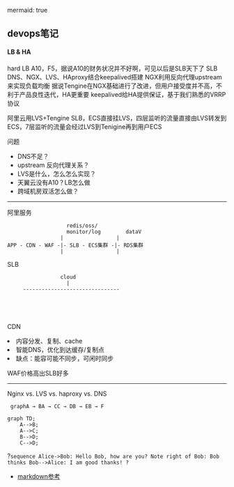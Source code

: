 mermaid: true

## devops笔记

#### LB & HA
hard LB A10，F5，据说A10的财务状况并不好啊，可见以后是SLB天下了
SLB DNS、NGX、LVS、HAproxy结合keepalived搭建
NGX利用反向代理upstream来实现负载均衡
据说Tengine在NGX基础进行了改进，但用户接受度并不高，不利于产品良性迭代，HA更重要
keepalived给HA提供保证，基于我们熟悉的VRRP协议

阿里云用LVS+Tengine SLB，ECS直接挂LVS，四层监听的流量直接由LVS转发到ECS，7层监听的流量会经过LVS到Tenigine再到用户ECS

问题
 - DNS不足？
 - upstream 反向代理关系？
 - LVS是什么，怎么怎么实现？
 - 天翼云没有A10？LB怎么做
 - 跨域机房双活怎么做？

---
阿里服务
```
                   redis/oss/
                   monitor/log        dataV
                 |                 |
APP - CDN - WAF -|- SLB - ECS集群 -|- RDS集群
                 |                 |
```

SLB
```
                 cloud
                   |
     -------------------------------





```
                  

CDN
<li>内容分发、复制、cache
<li>智能DNS，优化到达缓存/复制点
<li>缺点：能容可能不同步，可闲时同步

WAF价格高出SLB好多

---
Nginx vs. LVS vs. haproxy vs. DNS



``` graphA → BA → CC → DB → EB → F```

```mermaid
graph TD;
    A-->B;
    A-->C;
    B-->D;
    C-->D;
```
?```sequence
Alice->Bob: Hello Bob, how are you?
Note right of Bob: Bob thinks
Bob-->Alice: I am good thanks!
?```

* [markdown参考](https://www.zybuluo.com/mdeditor?url=https://www.zybuluo.com/static/editor/md-help.markdown#4-%E6%B3%A8%E8%84%9A)

